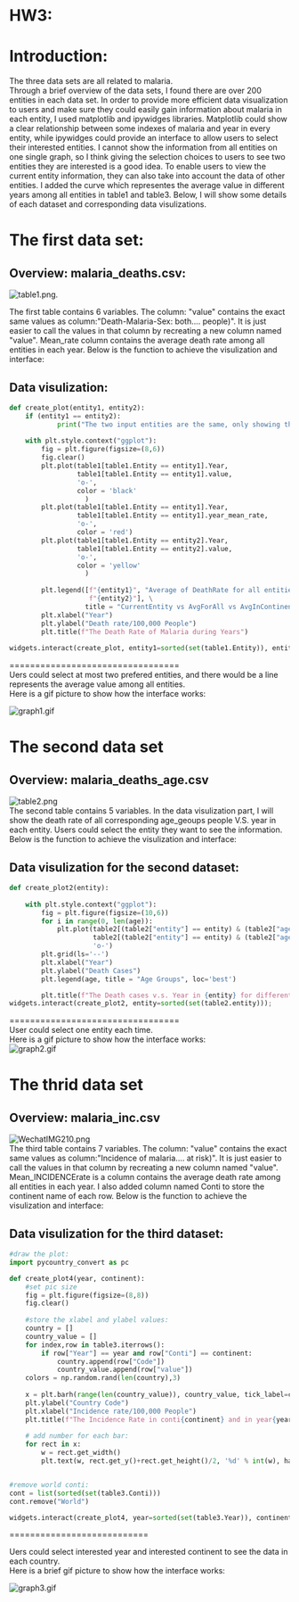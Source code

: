 # HW3:  
 
  
# Introduction:
The three data sets are all related to malaria.  
Through a brief overview of the data sets, I found there are over 200 entities in each data set. In order to provide more efficient data visualization to users and make sure they could easily gain information about malaria in each entity, I used matplotlib and ipywidges libraries. Matplotlib could show a clear relationship between some indexes of malaria and year in every entity, while ipywidges could provide an interface to allow users to select their interested entities. I cannot show the information from all entities on one single graph, so I think giving the selection choices to users to see two entities they are interested is a good idea. To enable users to view the current entity information, they can also take into account the data of other entities. I added the curve which representes the average value in different years among all entities in table1 and table3. Below, I will show some details of each dataset and corresponding data visulizations. 
# The first data set:
## Overview: malaria_deaths.csv:
![table1.png](https://i.loli.net/2021/09/29/yjEiz7vYBUGw6QX.png). 

The first table contains 6 variables. The column: "value" contains the exact same values as column:"Death-Malaria-Sex: both.... people)". It is just easier to call the values in that column by recreating a new column named "value". Mean_rate column contains the average death rate among all entities in each year. Below is the function to achieve the visulization and interface:
## Data visulization:  
```python
def create_plot(entity1, entity2):
    if (entity1 == entity2):
            print("The two input entities are the same, only showing the second input entity")
    
    with plt.style.context("ggplot"):
        fig = plt.figure(figsize=(8,6))
        fig.clear()
        plt.plot(table1[table1.Entity == entity1].Year,
                 table1[table1.Entity == entity1].value,
                 'o-',
                 color = 'black'
                   )
        plt.plot(table1[table1.Entity == entity1].Year,
                 table1[table1.Entity == entity1].year_mean_rate,
                 'o-',
                 color = 'red')
        plt.plot(table1[table1.Entity == entity2].Year,
                 table1[table1.Entity == entity2].value,
                 'o-',
                 color = 'yellow'
                   )
        
        plt.legend([f"{entity1}", "Average of DeathRate for all entities",\
                    f"{entity2}"], \
                   title = "CurrentEntity vs AvgForAll vs AvgInContinent")
        plt.xlabel("Year")
        plt.ylabel("Death rate/100,000 People")
        plt.title(f"The Death Rate of Malaria during Years")
        
widgets.interact(create_plot, entity1=sorted(set(table1.Entity)), entity2=sorted(set(table1.Entity)));
```   
=================================    
Uers could select at most two prefered entities, and there would be a line represents the average value among all entities.  
Here is a gif picture to show how the interface works:  
  
  
![graph1.gif](https://i.loli.net/2021/09/30/9wMmYyN1vzaJg2B.gif)

# The second data set
## Overview: malaria_deaths_age.csv
![table2.png](https://i.loli.net/2021/09/29/BQWnalxXmfh3zuV.png)  
The second table contains 5 variables. In the data visulization part, I will show the death rate of all corresponding age_geoups people V.S. year in each entity. Users could select the entity they want to see the information. Below is the function to achieve the visulization and interface:
## Data visulization for the second dataset:
```python
def create_plot2(entity):
    
    with plt.style.context("ggplot"):
        fig = plt.figure(figsize=(10,6))
        for i in range(0, len(age)):
            plt.plot(table2[(table2["entity"] == entity) & (table2["age_group"] == age[i])].year,
                     table2[(table2["entity"] == entity) & (table2["age_group"] == age[i])].deaths,
                     'o-')
        plt.grid(ls='--')
        plt.xlabel("Year")
        plt.ylabel("Death Cases")
        plt.legend(age, title = "Age Groups", loc='best')

        plt.title(f"The Death cases v.s. Year in {entity} for different age groups")
widgets.interact(create_plot2, entity=sorted(set(table2.entity)));
```
=================================  
User could select one entity each time.  
Here is a gif picture to show how the interface works:  
![graph2.gif](https://i.loli.net/2021/09/30/e1hSlIKJcauMtxQ.gif)

# The thrid data set
## Overview: malaria_inc.csv
![WechatIMG210.png](https://i.loli.net/2021/10/02/2JzS5buxm7cCvOf.png)  
The third table contains 7 variables. The column: "value" contains the exact same values as column:"Incidence of malaria.... at risk)". It is just easier to call the values in that column by recreating a new column named "value". Mean_INCIDENCErate is a column contains the average death rate among all entities in each year. I also added column named Conti to store the continent name of each row. Below is the function to achieve the visulization and interface:
## Data visulization for the third dataset:
```python
#draw the plot:
import pycountry_convert as pc

def create_plot4(year, continent):
    #set pic size
    fig = plt.figure(figsize=(8,8))
    fig.clear()
    
    #store the xlabel and ylabel values:
    country = []
    country_value = []
    for index,row in table3.iterrows():
        if row["Year"] == year and row["Conti"] == continent:
            country.append(row["Code"])
            country_value.append(row["value"])
    colors = np.random.rand(len(country),3)
    
    x = plt.barh(range(len(country_value)), country_value, tick_label=country, color = colors)
    plt.ylabel("Country Code")
    plt.xlabel("Incidence rate/100,000 People")
    plt.title(f"The Incidence Rate in conti{continent} and in year{year}")
    
    # add number for each bar:
    for rect in x:
        w = rect.get_width()
        plt.text(w, rect.get_y()+rect.get_height()/2, '%d' % int(w), ha='left', va='center')


#remove world conti:
cont = list(sorted(set(table3.Conti)))
cont.remove("World")

widgets.interact(create_plot4, year=sorted(set(table3.Year)), continent=cont);
```
===========================   

Uers could select interested year and interested continent to see the data in each country.  
Here is a brief gif picture to show how the interface works:  

![graph3.gif](https://i.loli.net/2021/10/02/TOV7RgaZHew25s8.gif)
